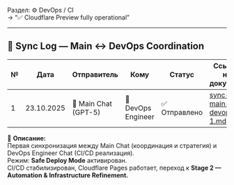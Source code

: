 Раздел: ⚙️ DevOps / CI  
→ “✅ Cloudflare Preview fully operational”

---

## 🔗 Sync Log — Main ↔ DevOps Coordination

| № | Дата | Отправитель | Кому | Статус | Ссылка на документ |
|---|-------|--------------|------|---------|--------------------|
| 1 | 23.10.2025 | 🧠 Main Chat (GPT-5) | 👷 DevOps Engineer | ✅ Отправлено | [sync-main-to-devops-1.md](./sync-main-to-devops-1.md) |

🧩 **Описание:**  
Первая синхронизация между Main Chat (координация и стратегия) и DevOps Engineer Chat (CI/CD реализация).  
Режим: **Safe Deploy Mode** активирован.  
CI/CD стабилизирован, Cloudflare Pages работает, переход к **Stage 2 — Automation & Infrastructure Refinement.**



